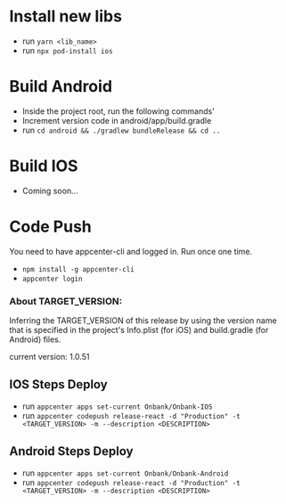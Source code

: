 # Install new libs

-   run `yarn <lib_name>`
-   run `npx pod-install ios`

# Build Android

-   Inside the project root, run the following commands'
-   Increment version code in android/app/build.gradle
-   run `cd android && ./gradlew bundleRelease && cd ..`

# Build IOS

-   Coming soon...

# Code Push

You need to have appcenter-cli and logged in. Run once one time.

-   `npm install -g appcenter-cli`
-   `appcenter login`

### About TARGET_VERSION:

Inferring the TARGET_VERSION of this release by using the version name that is specified in the project's Info.plist (for iOS) and build.gradle (for Android) files.

current version: 1.0.51

## IOS Steps Deploy

-   run `appcenter apps set-current Onbank/Onbank-IOS`
-   run `appcenter codepush release-react -d "Production" -t <TARGET_VERSION> -m --description <DESCRIPTION>`

## Android Steps Deploy

-   run `appcenter apps set-current Onbank/Onbank-Android`
-   run `appcenter codepush release-react -d "Production" -t <TARGET_VERSION> -m --description <DESCRIPTION>`
